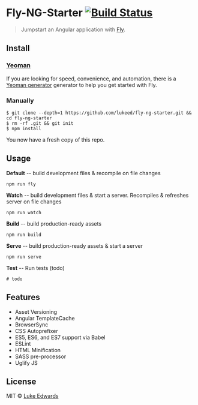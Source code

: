 # Fly-NG-Starter [![Build Status](https://travis-ci.org/lukeed/fly-ng-starter.svg?branch=master)](https://travis-ci.org/lukeed/fly-ng-starter)

> Jumpstart an Angular application with [Fly](https://git.io/fly).

## Install
### [Yeoman](http://yeoman.io)
If you are looking for speed, convenience, and automation, there is a [Yeoman generator](https://github.com/lukeed/generator-fly-ng-starter) generator to help you get started with Fly.

### Manually
```
$ git clone --depth=1 https://github.com/lukeed/fly-ng-starter.git &&  cd fly-ng-starter
$ rm -rf .git && git init
$ npm install
```

You now have a fresh copy of this repo.

## Usage

**Default** -- build development files & recompile on file changes
```
npm run fly
```

**Watch** -- build development files & start a server. Recompiles & refreshes server on file changes
```
npm run watch
```

**Build** -- build production-ready assets
```
npm run build
```

**Serve** -- build production-ready assets & start a server
```
npm run serve
```

**Test** -- Run tests (todo)
```
# todo
```

## Features
* Asset Versioning
* Angular TemplateCache
* BrowserSync
* CSS Autoprefixer
* ES5, ES6, and ES7 support via Babel
* ESLint 
* HTML Minification
* SASS pre-processor
* Uglify JS

## License

MIT © [Luke Edwards](https://github.com/lukeed)
